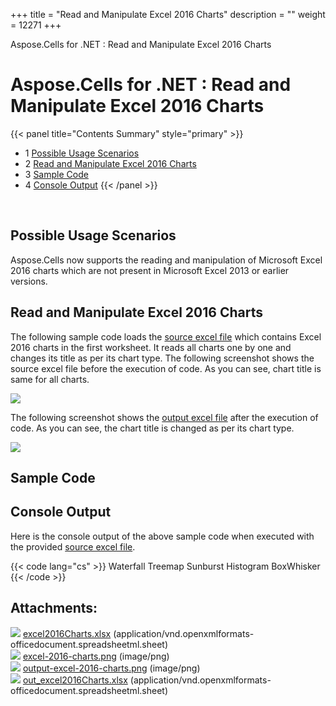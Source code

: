 +++
title = "Read and Manipulate Excel 2016 Charts" 
description = "" 
weight = 12271 
+++

Aspose.Cells for .NET : Read and Manipulate Excel 2016 Charts  

# Aspose.Cells for .NET : Read and Manipulate Excel 2016 Charts


{{< panel title="Contents Summary" style="primary" >}}
*   1 [Possible Usage Scenarios](#ReadandManipulateExcel2016Charts-PossibleUsageScenarios)
*   2 [Read and Manipulate Excel 2016 Charts](#ReadandManipulateExcel2016Charts-ReadandManipulateExcel2016Charts)
*   3 [Sample Code](#ReadandManipulateExcel2016Charts-SampleCode)
*   4 [Console Output](#ReadandManipulateExcel2016Charts-ConsoleOutput)
{{< /panel >}}
 

 

## Possible Usage Scenarios

Aspose.Cells now supports the reading and manipulation of Microsoft Excel 2016 charts which are not present in Microsoft Excel 2013 or earlier versions.

## Read and Manipulate Excel 2016 Charts

The following sample code loads the [source excel file](https://docs2.aspose.com/cells/net/attachments/22546702/22774101.xlsx) which contains Excel 2016 charts in the first worksheet. It reads all charts one by one and changes its title as per its chart type. The following screenshot shows the source excel file before the execution of code. As you can see, chart title is same for all charts.

![](https://docs2.aspose.com/cells/net/attachments/22546702/22774102.png)

The following screenshot shows the [output excel file](https://docs2.aspose.com/cells/net/attachments/22546702/22774104.xlsx) after the execution of code. As you can see, the chart title is changed as per its chart type.

![](https://docs2.aspose.com/cells/net/attachments/22546702/22774103.png)

## Sample Code

## Console Output

Here is the console output of the above sample code when executed with the provided [source excel file](https://docs2.aspose.com/cells/net/attachments/22546702/22774101.xlsx).

{{< code lang="cs" >}}
Waterfall
Treemap
Sunburst
Histogram
BoxWhisker
{{< /code >}}

## Attachments:

![](https://docs2.aspose.com/cells/net/images/icons/bullet_blue.gif) [excel2016Charts.xlsx](https://docs2.aspose.com/cells/net/attachments/22546702/22774101.xlsx) (application/vnd.openxmlformats-officedocument.spreadsheetml.sheet)  
![](https://docs2.aspose.com/cells/net/images/icons/bullet_blue.gif) [excel-2016-charts.png](https://docs2.aspose.com/cells/net/attachments/22546702/22774102.png) (image/png)  
![](https://docs2.aspose.com/cells/net/images/icons/bullet_blue.gif) [output-excel-2016-charts.png](https://docs2.aspose.com/cells/net/attachments/22546702/22774103.png) (image/png)  
![](https://docs2.aspose.com/cells/net/images/icons/bullet_blue.gif) [out\_excel2016Charts.xlsx](https://docs2.aspose.com/cells/net/attachments/22546702/22774104.xlsx) (application/vnd.openxmlformats-officedocument.spreadsheetml.sheet)  

